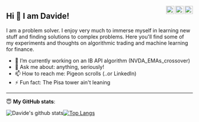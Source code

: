 <a href="https://davidpasini.github.io/"><img align="right" alt="Davide's GitHub" width="22px" src="https://cdn.jsdelivr.net/npm/simple-icons@v3/icons/github.svg" style="max-width:100%;"></a><a href="https://www.linkedin.com/in/davidepasini/"><img align="right" alt="Davide's Linkdein" width="22px" src="https://cdn.jsdelivr.net/npm/simple-icons@v3/icons/linkedin.svg" style="max-width:100%;"></a><a href="https://www.instagram.com/davidpasini/"><img align="right" alt="Davide's's Insta" width="22px" src="https://cdn.jsdelivr.net/npm/simple-icons@v3/icons/instagram.svg" style="max-width:100%;"></a>
## Hi 👋 I am Davide!

I am a problem solver. I enjoy very much to immerse myself in learning new stuff and finding solutions to complex problems. Here you'll find some of my experiments and thoughts on algorithmic trading and machine learning for finance.

- 🔭 I’m currently working on an IB API algorithm (NVDA_EMAs_crossover)
- 💬 Ask me about: anything, seriously!
- 📫 How to reach me: Pigeon scrolls (..or LinkedIn)
- ⚡ Fun fact: The Pisa tower ain't leaning

---

<g-emoji class="g-emoji" alias="innocent" fallback-src="https://github.githubassets.com/images/icons/emoji/unicode/1f607.png">😇</g-emoji>
<b>My GitHub stats</b>:


![Davide's github stats](https://github-readme-stats.vercel.app/api?username=davidpasini&show_icons=true&theme=radical)[![Top Langs](https://github-readme-stats.vercel.app/api/top-langs/?username=davidpasini&langs_count=3&theme=radical)](https://github.com/davidpasini/github-readme-stats)
